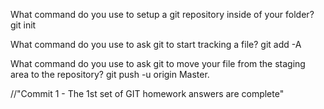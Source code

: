 What command do you use to setup a git repository inside of your folder?
git init

What command do you use to ask git to start tracking a file?
git add -A

What command do you use to ask git to move your file from the staging area to the repository?
git push -u origin Master.

//"Commit 1 - The 1st set of GIT homework answers are complete"
